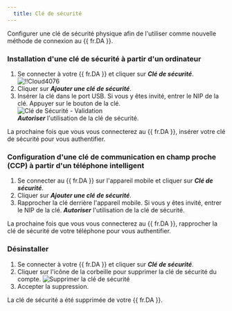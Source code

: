 ```yaml
---
  title: Clé de sécurité
---
```

Configurer une clé de sécurité physique afin de l'utiliser comme nouvelle méthode de connexion au {{ fr.DA }}. 

### Installation d'une clé de sécurité à partir d'un ordinateur 

1. Se connecter à votre {{ fr.DA }} et cliquer sur ***Clé de sécurité***.  
![!!Cloud4076](https://webdevolutions.azureedge.net/docs/fr/cloud/Cloud4076.png) 
1. Cliquer sur ***Ajouter une clé de sécurité***. 
1. Insérer la clé dans le port USB. Si vous y êtes invité, entrer le NIP de la clé. Appuyer sur le bouton de la clé.  
![Clé de Sécurité - Validation](https://webdevolutions.azureedge.net/docs/fr/cloud/Cloud4019.png)  
***Autoriser*** l'utilisation de la clé de sécurité.  

La prochaine fois que vous vous connecterez au {{ fr.DA }}, insérer votre clé de sécurité pour vous authentifier. 

### Configuration d'une clé de communication en champ proche (CCP) à partir d'un téléphone intelligent 

1. Se connecter au {{ fr.DA }} sur l'appareil mobile et cliquer sur ***Clé de sécurité***. 
1. Cliquer sur ***Ajouter une clé de sécurité***. 
1. Rapprocher la clé derrière l'appareil mobile. Si vous y êtes invité, entrer le NIP de la clé. 
***Autoriser*** l'utilisation de la clé de sécurité.  

La prochaine fois que vous vous connecterez au {{ fr.DA }}, rapprocher la clé de sécurité de votre téléphone pour vous authentifier. 

### Désinstaller 

1. Se connecter à votre {{ fr.DA }} et cliquer sur ***Clé de sécurité***. 
1. Cliquer sur l'icône de la corbeille pour supprimer la clé de sécurité du compte. 
![Supprimer la clé de sécurité](https://webdevolutions.azureedge.net/docs/fr/cloud/Cloud4018.png)
1. Accepter la suppression.  

La clé de sécurité a été supprimée de votre {{ fr.DA }}. 

